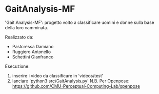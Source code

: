 # GaitAnalysis-MF

'Gait Analysis-MF': progetto volto a classificare uomini e donne sulla base della loro camminata.

Realizzato da:
- Pastoressa Damiano
- Ruggiero Antonello
- Schettini Gianfranco

Esecuzione:
1) inserire i video da classificare in 'videos/test'
2) lanciare 'python3 src/GaitAnalysis.py'
N.B. Per Openpose: https://github.com/CMU-Perceptual-Computing-Lab/openpose
